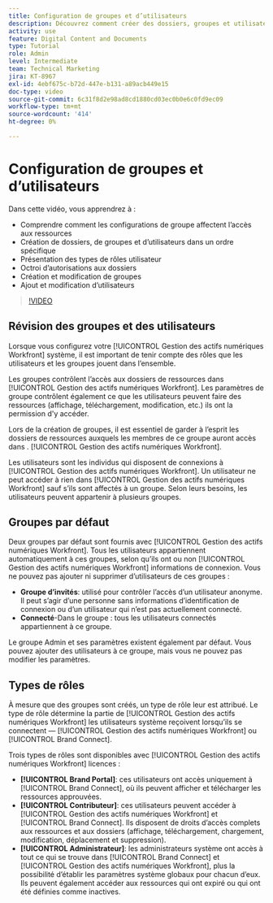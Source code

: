 ```yaml
---
title: Configuration de groupes et d’utilisateurs
description: Découvrez comment créer des dossiers, groupes et utilisateurs dans [!UICONTROL Gestion des actifs numériques Workfront]. Comprendre les types de rôles utilisateur et accorder des autorisations aux dossiers.
activity: use
feature: Digital Content and Documents
type: Tutorial
role: Admin
level: Intermediate
team: Technical Marketing
jira: KT-8967
exl-id: 4ebf675c-b72d-447e-b131-a89acb449e15
doc-type: video
source-git-commit: 6c31f8d2e98ad8cd1880cd03ec0b0e6c0fd9ec09
workflow-type: tm+mt
source-wordcount: '414'
ht-degree: 0%

---
```


# Configuration de groupes et d’utilisateurs

Dans cette vidéo, vous apprendrez à :

* Comprendre comment les configurations de groupe affectent l’accès aux ressources
* Création de dossiers, de groupes et d’utilisateurs dans un ordre spécifique
* Présentation des types de rôles utilisateur
* Octroi d’autorisations aux dossiers
* Création et modification de groupes
* Ajout et modification d’utilisateurs

>[!VIDEO](https://video.tv.adobe.com/v/335230/?quality=12&learn=on)

## Révision des groupes et des utilisateurs

Lorsque vous configurez votre [!UICONTROL Gestion des actifs numériques Workfront] système, il est important de tenir compte des rôles que les utilisateurs et les groupes jouent dans l’ensemble.

Les groupes contrôlent l’accès aux dossiers de ressources dans [!UICONTROL Gestion des actifs numériques Workfront]. Les paramètres de groupe contrôlent également ce que les utilisateurs peuvent faire des ressources (affichage, téléchargement, modification, etc.) ils ont la permission d&#39;y accéder.

Lors de la création de groupes, il est essentiel de garder à l’esprit les dossiers de ressources auxquels les membres de ce groupe auront accès dans . [!UICONTROL Gestion des actifs numériques Workfront].

Les utilisateurs sont les individus qui disposent de connexions à [!UICONTROL Gestion des actifs numériques Workfront]. Un utilisateur ne peut accéder à rien dans [!UICONTROL Gestion des actifs numériques Workfront] sauf s’ils sont affectés à un groupe. Selon leurs besoins, les utilisateurs peuvent appartenir à plusieurs groupes.

## Groupes par défaut

Deux groupes par défaut sont fournis avec [!UICONTROL Gestion des actifs numériques Workfront]. Tous les utilisateurs appartiennent automatiquement à ces groupes, selon qu’ils ont ou non [!UICONTROL Gestion des actifs numériques Workfront] informations de connexion. Vous ne pouvez pas ajouter ni supprimer d’utilisateurs de ces groupes :

* **Groupe d’invités**: utilisé pour contrôler l’accès d’un utilisateur anonyme. Il peut s’agir d’une personne sans informations d’identification de connexion ou d’un utilisateur qui n’est pas actuellement connecté.
* **Connecté**-Dans le groupe : tous les utilisateurs connectés appartiennent à ce groupe.

Le groupe Admin et ses paramètres existent également par défaut. Vous pouvez ajouter des utilisateurs à ce groupe, mais vous ne pouvez pas modifier les paramètres.

## Types de rôles

À mesure que des groupes sont créés, un type de rôle leur est attribué. Le type de rôle détermine la partie de [!UICONTROL Gestion des actifs numériques Workfront] les utilisateurs système reçoivent lorsqu’ils se connectent — [!UICONTROL Gestion des actifs numériques Workfront] ou [!UICONTROL Brand Connect].

Trois types de rôles sont disponibles avec [!UICONTROL Gestion des actifs numériques Workfront] licences :

* **[!UICONTROL Brand Portal]**: ces utilisateurs ont accès uniquement à [!UICONTROL Brand Connect], où ils peuvent afficher et télécharger les ressources approuvées.
* **[!UICONTROL Contributeur]**: ces utilisateurs peuvent accéder à [!UICONTROL Gestion des actifs numériques Workfront] et [!UICONTROL Brand Connect]. Ils disposent de droits d’accès complets aux ressources et aux dossiers (affichage, téléchargement, chargement, modification, déplacement et suppression).
* **[!UICONTROL Administrateur]**: les administrateurs système ont accès à tout ce qui se trouve dans [!UICONTROL Brand Connect] et [!UICONTROL Gestion des actifs numériques Workfront], plus la possibilité d’établir les paramètres système globaux pour chacun d’eux. Ils peuvent également accéder aux ressources qui ont expiré ou qui ont été définies comme inactives.

<!-- 
Learn more graphic & documentation article link, below
* Understanding the difference between Workfront licenses and Workfront DAM role types
* -->
